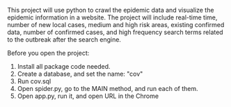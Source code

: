 This project will use python to crawl the epidemic data and visualize the epidemic information in a website. The project
will include real-time time, number of new local cases, medium and high risk areas, existing confirmed data, number of
confirmed cases, and high frequency search terms related to the outbreak after the search engine.

Before you open the project:

1. Install all package code needed.
2. Create a database, and set the name: "cov"
3. Run cov.sql
4. Open spider.py, go to the MAIN method, and run each of them.
5. Open app.py, run it, and open URL in the Chrome



